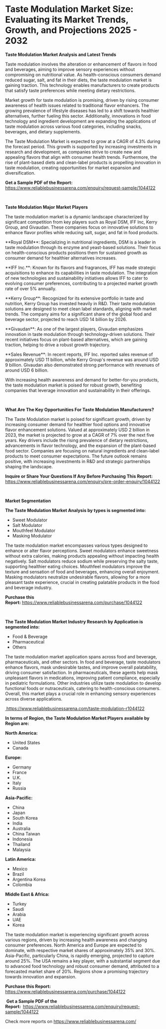 <p><h1>Taste Modulation Market Size: Evaluating its Market Trends, Growth, and Projections 2025 - 2032</h1></p><p><strong>Taste Modulation Market Analysis and Latest Trends</strong></p>
<p><p>Taste modulation involves the alteration or enhancement of flavors in food and beverages, aiming to improve sensory experiences without compromising on nutritional value. As health-conscious consumers demand reduced sugar, salt, and fat in their diets, the taste modulation market is gaining traction. This technology enables manufacturers to create products that satisfy taste preferences while meeting dietary restrictions.</p><p>Market growth for taste modulation is promising, driven by rising consumer awareness of health issues related to traditional flavor enhancers. The growing prevalence of lifestyle diseases has led to a shift towards healthier alternatives, further fueling this sector. Additionally, innovations in food technology and ingredient development are expanding the applications of taste modulation across various food categories, including snacks, beverages, and dietary supplements.</p><p>The Taste Modulation Market is expected to grow at a CAGR of 4.3% during the forecast period. This growth is supported by increasing investments in research and development, as companies strive to create new and appealing flavors that align with consumer health trends. Furthermore, the rise of plant-based diets and clean-label products is propelling innovation in taste modulation, creating opportunities for market expansion and diversification.</p></p>
<p><strong>Get a Sample PDF of the Report:&nbsp;</strong> <a href="https://www.reliablebusinessarena.com/enquiry/request-sample/1044122?utm_campaign=2221&utm_medium=2&utm_source=Github&utm_content=ia&utm_term=07042025&utm_id=taste-modulation">https://www.reliablebusinessarena.com/enquiry/request-sample/1044122</a></p>
<p>&nbsp;</p>
<p><strong>Taste Modulation Major Market Players</strong></p>
<p><p>The taste modulation market is a dynamic landscape characterized by significant competition from key players such as Royal DSM, IFF Inc, Kerry Group, and Givaudan. These companies focus on innovative solutions to enhance flavor profiles while reducing salt, sugar, and fat in food products.</p><p>**Royal DSM**: Specializing in nutritional ingredients, DSM is a leader in taste modulation through its enzyme and yeast-based solutions. Their focus on health-conscious products positions them for sustained growth as consumer demand for healthier alternatives increases.</p><p>**IFF Inc.**: Known for its flavors and fragrances, IFF has made strategic acquisitions to enhance its capabilities in taste modulation. The integration of new technologies and sustainability initiatives allows IFF to cater to evolving consumer preferences, contributing to a projected market growth rate of over 5% annually.</p><p>**Kerry Group**: Recognized for its extensive portfolio in taste and nutrition, Kerry Group has invested heavily in R&D. Their taste modulation solutions are designed to meet clean label standards, aligning with market trends. The company aims for a significant share of the global food and beverage sector, projected to reach USD 14 billion by 2026.</p><p>**Givaudan**: As one of the largest players, Givaudan emphasizes innovation in taste modulation through technology-driven solutions. Their recent initiatives focus on plant-based alternatives, which are gaining traction, helping to drive a robust growth trajectory.</p><p>**Sales Revenue**: In recent reports, IFF Inc. reported sales revenue of approximately USD 11 billion, while Kerry Group's revenue was around USD 9 billion. Givaudan also demonstrated strong performance with revenues of around USD 6 billion.</p><p>With increasing health awareness and demand for better-for-you products, the taste modulation market is poised for robust growth, benefiting companies that leverage innovation and sustainability in their offerings.</p></p>
<p>&nbsp;</p>
<p><strong>What Are The Key Opportunities For Taste Modulation Manufacturers?</strong></p>
<p><p>The Taste Modulation market is poised for significant growth, driven by increasing consumer demand for healthier food options and innovative flavor enhancement solutions. Valued at approximately USD 2 billion in 2023, the market is projected to grow at a CAGR of 7% over the next five years. Key drivers include the rising prevalence of dietary restrictions, advancements in flavor technology, and the expansion of the plant-based food sector. Companies are focusing on natural ingredients and clean-label products to meet consumer expectations. The future outlook remains positive, with increasing investments in R&D and strategic partnerships shaping the landscape.</p></p>
<p><strong>Inquire or Share Your Questions If Any Before Purchasing This Report:</strong> <a href="https://www.reliablebusinessarena.com/enquiry/pre-order-enquiry/1044122?utm_campaign=2221&utm_medium=2&utm_source=Github&utm_content=ia&utm_term=07042025&utm_id=taste-modulation">https://www.reliablebusinessarena.com/enquiry/pre-order-enquiry/1044122</a></p>
<p>&nbsp;</p>
<p><strong>Market Segmentation</strong></p>
<p><strong>The Taste Modulation Market Analysis by types is segmented into:</strong></p>
<p><ul><li>Sweet Modulator</li><li>Salt Modulator</li><li>Mouthfeel Modulator</li><li>Masking Modulator</li></ul></p>
<p><p>The taste modulation market encompasses various types designed to enhance or alter flavor perceptions. Sweet modulators enhance sweetness without extra calories, making products appealing without impacting health negatively. Salt modulators reduce sodium while preserving the salty taste, supporting healthier eating choices. Mouthfeel modulators improve the texture and sensation of food and beverages, enhancing overall enjoyment. Masking modulators neutralize undesirable flavors, allowing for a more pleasant taste experience, crucial in creating palatable products in the food and beverage industry.</p></p>
<p><strong>Purchase this Report:&nbsp;</strong><a href="https://www.reliablebusinessarena.com/purchase/1044122?utm_campaign=2221&utm_medium=2&utm_source=Github&utm_content=ia&utm_term=07042025&utm_id=taste-modulation">https://www.reliablebusinessarena.com/purchase/1044122</a></p>
<p>&nbsp;</p>
<p><strong>The Taste Modulation Market Industry Research by Application is segmented into:</strong></p>
<p><ul><li>Food & Beverage</li><li>Pharmaceutical</li><li>Others</li></ul></p>
<p><p>The taste modulation market application spans across food and beverage, pharmaceuticals, and other sectors. In food and beverage, taste modulators enhance flavors, mask undesirable tastes, and improve overall palatability, driving consumer satisfaction. In pharmaceuticals, these agents help mask unpleasant flavors in medications, improving patient compliance, especially in pediatric formulations. Other industries utilize taste modulation to develop functional foods or nutraceuticals, catering to health-conscious consumers. Overall, this market plays a crucial role in enhancing sensory experiences across diverse applications.</p></p>
<p><a href="https://www.reliablebusinessarena.com/taste-modulation-r1044122?utm_campaign=2221&utm_medium=2&utm_source=Github&utm_content=ia&utm_term=07042025&utm_id=taste-modulation">&nbsp;https://www.reliablebusinessarena.com/taste-modulation-r1044122</a></p>
<p><strong>In terms of Region, the Taste Modulation Market Players available by Region are:</strong></p>
<p>
    <p> <strong> North America: </strong>
        <ul>
            <li>United States</li>
            <li>Canada</li>
        </ul>
        </p> 
    <p> <strong> Europe: </strong>
        <ul>
            <li>Germany</li>
            <li>France</li>
            <li>U.K.</li>
            <li>Italy</li>
            <li>Russia</li>
        </ul>
        </p> 
    <p> <strong> Asia-Pacific: </strong>
        <ul>
            <li>China</li>
            <li>Japan</li>
            <li>South Korea</li>
            <li>India</li>
            <li>Australia</li>
            <li>China Taiwan</li>
            <li>Indonesia</li>
            <li>Thailand</li>
            <li>Malaysia</li>
        </ul>
        </p> 
    <p> <strong> Latin America: </strong>
        <ul>
            <li>Mexico</li>
            <li>Brazil</li>
            <li>Argentina Korea</li>
            <li>Colombia</li>
        </ul>
        </p> 
    <p> <strong> Middle East & Africa: </strong>
        <ul>
            <li>Turkey</li>
            <li>Saudi</li>
            <li>Arabia</li>
            <li>UAE</li>
            <li>Korea</li>
        </ul>
    </p>
    </p>
<p><p>The taste modulation market is experiencing significant growth across various regions, driven by increasing health awareness and changing consumer preferences. North America and Europe are expected to dominate, with respective market shares of approximately 35% and 30%. Asia-Pacific, particularly China, is rapidly emerging, projected to capture around 25%. The USA remains a key player, with a substantial segment due to advanced food technology and robust consumer demand, attributed to a forecasted market share of 20%. Regions show a promising trajectory towards innovation and expansion.</p></p>
<p><strong>Purchase this Report: </strong><a href="https://www.reliablebusinessarena.com/purchase/1044122?utm_campaign=2221&utm_medium=2&utm_source=Github&utm_content=ia&utm_term=07042025&utm_id=taste-modulation">https://www.reliablebusinessarena.com/purchase/1044122</a></p>
<p>&nbsp;<strong>Get a Sample PDF of the Report:&nbsp;&nbsp;</strong><a href="https://www.reliablebusinessarena.com/enquiry/request-sample/1044122?utm_campaign=2221&utm_medium=2&utm_source=Github&utm_content=ia&utm_term=07042025&utm_id=taste-modulation">https://www.reliablebusinessarena.com/enquiry/request-sample/1044122</a></p>
<p><strong></strong></p>
<p>Check more reports on <a href="https://www.reliablebusinessarena.com/?utm_campaign=2221&utm_medium=2&utm_source=Github&utm_content=ia&utm_term=07042025&utm_id=taste-modulation">https://www.reliablebusinessarena.com/</a></p>